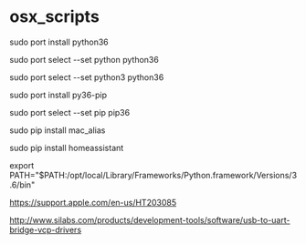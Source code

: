 # osx_scripts

sudo port install python36

sudo port select --set python python36

sudo port select --set python3 python36

sudo port install py36-pip

sudo port select --set pip pip36

sudo pip install mac_alias

sudo pip install homeassistant

export PATH="$PATH:/opt/local/Library/Frameworks/Python.framework/Versions/3.6/bin"


https://support.apple.com/en-us/HT203085


http://www.silabs.com/products/development-tools/software/usb-to-uart-bridge-vcp-drivers



